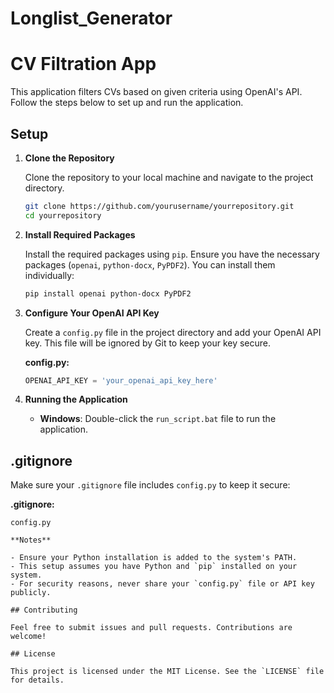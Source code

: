 # Longlist_Generator
 # CV Filtration App

This application filters CVs based on given criteria using OpenAI's API. Follow the steps below to set up and run the application.

## Setup

1. **Clone the Repository**

    Clone the repository to your local machine and navigate to the project directory.

    ```bash
    git clone https://github.com/yourusername/yourrepository.git
    cd yourrepository
    ```

2. **Install Required Packages**

    Install the required packages using `pip`. Ensure you have the necessary packages (`openai`, `python-docx`, `PyPDF2`). You can install them individually:

    ```bash
    pip install openai python-docx PyPDF2
    ```

3. **Configure Your OpenAI API Key**

    Create a `config.py` file in the project directory and add your OpenAI API key. This file will be ignored by Git to keep your key secure.

    **config.py:**

    ```python
    OPENAI_API_KEY = 'your_openai_api_key_here'
    ```

4. **Running the Application**

    - **Windows**: Double-click the `run_script.bat` file to run the application.


## .gitignore

Make sure your `.gitignore` file includes `config.py` to keep it secure:

**.gitignore:**

```gitignore
config.py

**Notes**

- Ensure your Python installation is added to the system's PATH.
- This setup assumes you have Python and `pip` installed on your system.
- For security reasons, never share your `config.py` file or API key publicly.

## Contributing

Feel free to submit issues and pull requests. Contributions are welcome!

## License

This project is licensed under the MIT License. See the `LICENSE` file for details.


